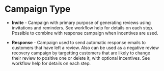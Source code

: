 # Campaign Type
* **Invite** - Campaign with primary purpose of generating reviews using invitations and reminders. See workflow help for details on each step. Possible to combine with response campaign when incentives are used.

* **Response** - Campaign used to send automatic response emails to customers that have left a review. Also can be used as a negative review recovery campaign by targetting customers that are likely to change their review to positive one or delete it, with optional incentives. See workflow help for details on each step.
